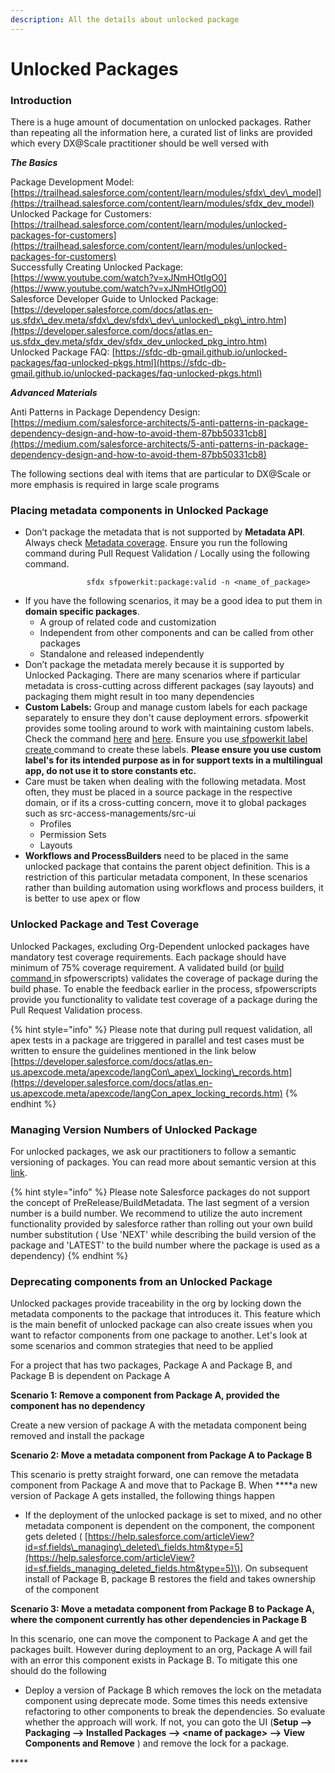 ```yaml
---
description: All the details about unlocked package
---
```


# Unlocked Packages

### Introduction

There is a huge amount of documentation on unlocked packages. Rather than repeating all the information here, a curated list of links are provided which every DX@Scale practitioner should be well versed with  
  
_**The Basics**_

Package Development Model: [https://trailhead.salesforce.com/content/learn/modules/sfdx\_dev\_model](https://trailhead.salesforce.com/content/learn/modules/sfdx_dev_model)  
Unlocked Package for Customers: [https://trailhead.salesforce.com/content/learn/modules/unlocked-packages-for-customers](https://trailhead.salesforce.com/content/learn/modules/unlocked-packages-for-customers)  
Successfully Creating Unlocked Package: [https://www.youtube.com/watch?v=xJNmHOtIgO0](https://www.youtube.com/watch?v=xJNmHOtIgO0)  
Salesforce Developer Guide to Unlocked Package: [https://developer.salesforce.com/docs/atlas.en-us.sfdx\_dev.meta/sfdx\_dev/sfdx\_dev\_unlocked\_pkg\_intro.htm](https://developer.salesforce.com/docs/atlas.en-us.sfdx_dev.meta/sfdx_dev/sfdx_dev_unlocked_pkg_intro.htm)  
Unlocked Package FAQ: [https://sfdc-db-gmail.github.io/unlocked-packages/faq-unlocked-pkgs.html](https://sfdc-db-gmail.github.io/unlocked-packages/faq-unlocked-pkgs.html)

_**Advanced Materials**_

Anti Patterns in Package Dependency Design: [https://medium.com/salesforce-architects/5-anti-patterns-in-package-dependency-design-and-how-to-avoid-them-87bb50331cb8](https://medium.com/salesforce-architects/5-anti-patterns-in-package-dependency-design-and-how-to-avoid-them-87bb50331cb8)

The following sections deal with items that are particular to DX@Scale or more emphasis is required in large scale programs

### Placing  metadata components in Unlocked Package

* Don’t package the metadata that is not supported by **Metadata API**. Always check [Metadata coverage](https://developer.salesforce.com/docs/metadata-coverage/). Ensure you run the following command during Pull Request Validation / Locally using the following command.

```text
                 sfdx sfpowerkit:package:valid -n <name_of_package> 
```

* If you have the following scenarios, it may be a good idea to put them in **domain specific packages**.
  * A group of related code and customization
  * Independent from other components and can be called from other packages
  * Standalone and released independently
* Don’t package the metadata merely because it is supported by Unlocked Packaging. There are many scenarios where if  particular metadata is cross-cutting across different packages \(say layouts\) and packaging them might result in too many dependencies
* **Custom Labels:** Group and manage custom labels for each package separately to ensure they don't cause deployment errors. sfpowerkit provides some tooling around to work with maintaining custom labels. Check the command [here](https://github.com/Accenture/sfpowerkit#sfpowerkitsourcecustomlabelcreate) and [here](https://github.com/Accenture/sfpowerkit#sfpowerkitsourcecustomlabelreconcile). Ensure you use[ sfpowerkit label create ](https://github.com/Accenture/sfpowerkit#sfpowerkitsourcecustomlabelcreate)command to create these labels.  **Please ensure you use custom label's for its intended purpose as in for support texts in a multilingual app, do not use it to store constants etc.**
* Care must be taken when dealing with the following metadata. Most often, they must be placed in a source package in the respective domain, or if its a cross-cutting concern, move it to global packages such as src-access-managements/src-ui  
  * Profiles
  * Permission Sets
  * Layouts    
* **Workflows and ProcessBuilders** need to be placed in the same unlocked package that contains the parent object definition. This is a restriction of this particular metadata component, In these scenarios rather than building  automation using workflows and process builders, it is better to use apex or flow

### Unlocked Package and Test Coverage

Unlocked Packages, excluding Org-Dependent unlocked packages have mandatory test coverage requirements. Each package should have minimum of 75% coverage requirement.  A validated build \(or [build command ](https://dxatscale.gitbook.io/sfpowerscripts/commands/build-and-quickbuild)in sfpowerscripts\) validates the coverage of package during the build phase. To enable the feedback earlier in the process, sfpowerscripts provide you functionality to validate test coverage of a package during the Pull Request Validation process.

{% hint style="info" %}
Please note that during pull request validation, all apex tests in a package are triggered in parallel and test cases must be written to ensure the guidelines mentioned in the link below  
[https://developer.salesforce.com/docs/atlas.en-us.apexcode.meta/apexcode/langCon\_apex\_locking\_records.htm](https://developer.salesforce.com/docs/atlas.en-us.apexcode.meta/apexcode/langCon_apex_locking_records.htm)
{% endhint %}

### Managing Version Numbers of Unlocked Package

For unlocked packages, we ask our practitioners to follow a semantic versioning of packages. You can read more about semantic version at this [link](https://semver.org/).

{% hint style="info" %}
Please note Salesforce packages do not support the concept of PreRelease/BuildMetadata. The last segment of a version number is a build number. We recommend to utilize the auto increment functionality provided by salesforce rather than rolling out your own build number substitution \( Use  'NEXT' while describing the build version of the package and 'LATEST' to the build number where the package is used as a dependency\)
{% endhint %}

### Deprecating components from an  Unlocked Package

Unlocked packages provide traceability in the org by locking down the metadata components to the package that introduces it. This feature which is the main benefit of unlocked package can also create issues when you want to refactor components from one package to another. Let's look at  some scenarios and common strategies that need to be applied

For a project that has two packages, Package A and Package B, and Package B is dependent on Package A  
  
 **Scenario 1:  Remove a component from Package A, provided the component has no dependency** 

Create a new version of package A with the metadata component being removed and install the package

 **Scenario 2:  Move a metadata component from Package A to Package B**  
  
This scenario is pretty straight forward, one can remove the metadata component from Package A and move that to Package B.  When ****a new version of Package A gets installed, the following things happen  
- If the deployment of the unlocked package is set to mixed, and no other metadata component is dependent on the component, the component gets deleted \( [https://help.salesforce.com/articleView?id=sf.fields\_managing\_deleted\_fields.htm&type=5](https://help.salesforce.com/articleView?id=sf.fields_managing_deleted_fields.htm&type=5)\). On subsequent install of Package B, package B restores the field and takes  ownership of the component  
  
 **Scenario 3:  Move a metadata component from Package B to Package A, where the component currently has other dependencies in Package B** 

In this scenario, one can move the component to Package A and get the packages built. However during deployment to an org, Package A will fail with an error this component exists in Package B. To mitigate this one should do the following  
 - Deploy a version of Package B which removes the lock on the metadata component using deprecate mode. Some times this needs extensive refactoring to other components to break the dependencies. So evaluate whether the approach will work. If not, you can goto the UI \(**Setup --&gt; Packaging --&gt; Installed Packages --&gt; &lt;name of package&gt; --&gt; View Components  and Remove** \)  and remove the lock for a package.

\*\*\*\*


